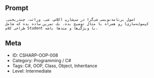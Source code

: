 ## Prompt

```
اصول برنامه‌نویسی شی‌گرا در سی‌شارپ (کلاس، شی، وراثت، چندریختی، کپسوله‌سازی) رو همراه با مثال توضیح بده. یک تمرین ساده بده که شامل طراحی کلاس Student با ویژگی‌ها و متدها باشه.
```

## Meta

- ID: CSHARP-OOP-008  
- Category: Programming / C#  
- Tags: C#, OOP, Class, Object, Inheritance  
- Level: Intermediate
